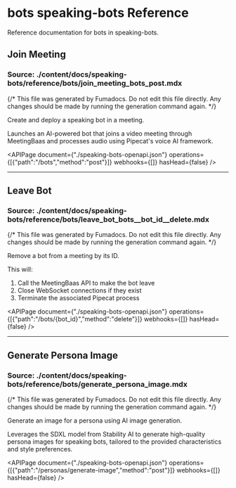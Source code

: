 # bots speaking-bots Reference

Reference documentation for bots in speaking-bots.

## Join Meeting

### Source: ./content/docs/speaking-bots/reference/bots/join_meeting_bots_post.mdx


{/* This file was generated by Fumadocs. Do not edit this file directly. Any changes should be made by running the generation command again. */}

Create and deploy a speaking bot in a meeting.

Launches an AI-powered bot that joins a video meeting through MeetingBaas
and processes audio using Pipecat's voice AI framework.

<APIPage document={"./speaking-bots-openapi.json"} operations={[{"path":"/bots","method":"post"}]} webhooks={[]} hasHead={false} />

---

## Leave Bot

### Source: ./content/docs/speaking-bots/reference/bots/leave_bot_bots__bot_id__delete.mdx


{/* This file was generated by Fumadocs. Do not edit this file directly. Any changes should be made by running the generation command again. */}

Remove a bot from a meeting by its ID.

This will:
1. Call the MeetingBaas API to make the bot leave
2. Close WebSocket connections if they exist
3. Terminate the associated Pipecat process

<APIPage document={"./speaking-bots-openapi.json"} operations={[{"path":"/bots/{bot_id}","method":"delete"}]} webhooks={[]} hasHead={false} />

---

## Generate Persona Image

### Source: ./content/docs/speaking-bots/reference/bots/generate_persona_image.mdx

{/* This file was generated by Fumadocs. Do not edit this file directly. Any changes should be made by running the generation command again. */}

Generate an image for a persona using AI image generation.

Leverages the SDXL model from Stability AI to generate high-quality persona images for speaking bots, tailored to the provided characteristics and style preferences.

<APIPage document={"./speaking-bots-openapi.json"} operations={[{"path":"/personas/generate-image","method":"post"}]} webhooks={[]} hasHead={false} />

